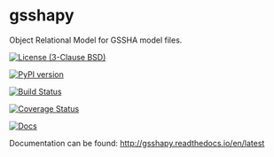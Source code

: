 # gsshapy
Object Relational Model for GSSHA model files.

[![License (3-Clause BSD)](https://img.shields.io/badge/license-BSD%203--Clause-yellow.svg)](https://github.com/ci-water/gsshapy/blob/master/LICENSE)

[![PyPI version](https://badge.fury.io/py/gsshapy.svg)](https://badge.fury.io/py/gsshapy)

[![Build Status](https://travis-ci.org/CI-WATER/gsshapy.svg)](https://travis-ci.org/CI-WATER/gsshapy)

[![Coverage Status](https://coveralls.io/repos/github/CI-WATER/gsshapy/badge.svg?branch=master)](https://coveralls.io/github/CI-WATER/gsshapy?branch=master)

[![Docs](https://readthedocs.org/projects/gsshapy/badge/?version=latest)](http://gsshapy.readthedocs.io/en/latest)

Documentation can be found: http://gsshapy.readthedocs.io/en/latest
